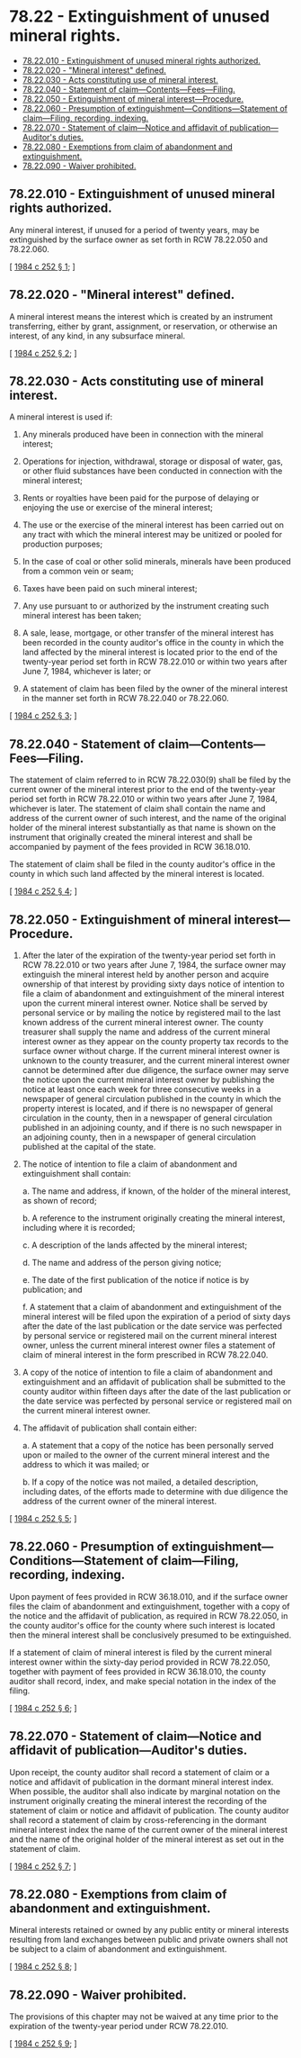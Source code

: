 # 78.22 - Extinguishment of unused mineral rights.
* [78.22.010 - Extinguishment of unused mineral rights authorized.](#7822010---extinguishment-of-unused-mineral-rights-authorized)
* [78.22.020 - "Mineral interest" defined.](#7822020---mineral-interest-defined)
* [78.22.030 - Acts constituting use of mineral interest.](#7822030---acts-constituting-use-of-mineral-interest)
* [78.22.040 - Statement of claim—Contents—Fees—Filing.](#7822040---statement-of-claimcontentsfeesfiling)
* [78.22.050 - Extinguishment of mineral interest—Procedure.](#7822050---extinguishment-of-mineral-interestprocedure)
* [78.22.060 - Presumption of extinguishment—Conditions—Statement of claim—Filing, recording, indexing.](#7822060---presumption-of-extinguishmentconditionsstatement-of-claimfiling-recording-indexing)
* [78.22.070 - Statement of claim—Notice and affidavit of publication—Auditor's duties.](#7822070---statement-of-claimnotice-and-affidavit-of-publicationauditors-duties)
* [78.22.080 - Exemptions from claim of abandonment and extinguishment.](#7822080---exemptions-from-claim-of-abandonment-and-extinguishment)
* [78.22.090 - Waiver prohibited.](#7822090---waiver-prohibited)
## 78.22.010 - Extinguishment of unused mineral rights authorized.
Any mineral interest, if unused for a period of twenty years, may be extinguished by the surface owner as set forth in RCW 78.22.050 and 78.22.060.

\[ [1984 c 252 § 1](https://leg.wa.gov/CodeReviser/documents/sessionlaw/1984c252.pdf?cite=1984%20c%20252%20§%201); \]

## 78.22.020 - "Mineral interest" defined.
A mineral interest means the interest which is created by an instrument transferring, either by grant, assignment, or reservation, or otherwise an interest, of any kind, in any subsurface mineral.

\[ [1984 c 252 § 2](https://leg.wa.gov/CodeReviser/documents/sessionlaw/1984c252.pdf?cite=1984%20c%20252%20§%202); \]

## 78.22.030 - Acts constituting use of mineral interest.
A mineral interest is used if:

1. Any minerals produced have been in connection with the mineral interest;

2. Operations for injection, withdrawal, storage or disposal of water, gas, or other fluid substances have been conducted in connection with the mineral interest;

3. Rents or royalties have been paid for the purpose of delaying or enjoying the use or exercise of the mineral interest;

4. The use or the exercise of the mineral interest has been carried out on any tract with which the mineral interest may be unitized or pooled for production purposes;

5. In the case of coal or other solid minerals, minerals have been produced from a common vein or seam;

6. Taxes have been paid on such mineral interest;

7. Any use pursuant to or authorized by the instrument creating such mineral interest has been taken;

8. A sale, lease, mortgage, or other transfer of the mineral interest has been recorded in the county auditor's office in the county in which the land affected by the mineral interest is located prior to the end of the twenty-year period set forth in RCW 78.22.010 or within two years after June 7, 1984, whichever is later; or

9. A statement of claim has been filed by the owner of the mineral interest in the manner set forth in RCW 78.22.040 or 78.22.060.

\[ [1984 c 252 § 3](https://leg.wa.gov/CodeReviser/documents/sessionlaw/1984c252.pdf?cite=1984%20c%20252%20§%203); \]

## 78.22.040 - Statement of claim—Contents—Fees—Filing.
The statement of claim referred to in RCW 78.22.030(9) shall be filed by the current owner of the mineral interest prior to the end of the twenty-year period set forth in RCW 78.22.010 or within two years after June 7, 1984, whichever is later. The statement of claim shall contain the name and address of the current owner of such interest, and the name of the original holder of the mineral interest substantially as that name is shown on the instrument that originally created the mineral interest and shall be accompanied by payment of the fees provided in RCW 36.18.010.

The statement of claim shall be filed in the county auditor's office in the county in which such land affected by the mineral interest is located.

\[ [1984 c 252 § 4](https://leg.wa.gov/CodeReviser/documents/sessionlaw/1984c252.pdf?cite=1984%20c%20252%20§%204); \]

## 78.22.050 - Extinguishment of mineral interest—Procedure.
1. After the later of the expiration of the twenty-year period set forth in RCW 78.22.010 or two years after June 7, 1984, the surface owner may extinguish the mineral interest held by another person and acquire ownership of that interest by providing sixty days notice of intention to file a claim of abandonment and extinguishment of the mineral interest upon the current mineral interest owner. Notice shall be served by personal service or by mailing the notice by registered mail to the last known address of the current mineral interest owner. The county treasurer shall supply the name and address of the current mineral interest owner as they appear on the county property tax records to the surface owner without charge. If the current mineral interest owner is unknown to the county treasurer, and the current mineral interest owner cannot be determined after due diligence, the surface owner may serve the notice upon the current mineral interest owner by publishing the notice at least once each week for three consecutive weeks in a newspaper of general circulation published in the county in which the property interest is located, and if there is no newspaper of general circulation in the county, then in a newspaper of general circulation published in an adjoining county, and if there is no such newspaper in an adjoining county, then in a newspaper of general circulation published at the capital of the state.

2. The notice of intention to file a claim of abandonment and extinguishment shall contain:

   a. The name and address, if known, of the holder of the mineral interest, as shown of record;

   b. A reference to the instrument originally creating the mineral interest, including where it is recorded;

   c. A description of the lands affected by the mineral interest;

   d. The name and address of the person giving notice;

   e. The date of the first publication of the notice if notice is by publication; and

   f. A statement that a claim of abandonment and extinguishment of the mineral interest will be filed upon the expiration of a period of sixty days after the date of the last publication or the date service was perfected by personal service or registered mail on the current mineral interest owner, unless the current mineral interest owner files a statement of claim of mineral interest in the form prescribed in RCW 78.22.040.

3. A copy of the notice of intention to file a claim of abandonment and extinguishment and an affidavit of publication shall be submitted to the county auditor within fifteen days after the date of the last publication or the date service was perfected by personal service or registered mail on the current mineral interest owner.

4. The affidavit of publication shall contain either:

   a. A statement that a copy of the notice has been personally served upon or mailed to the owner of the current mineral interest and the address to which it was mailed; or

   b. If a copy of the notice was not mailed, a detailed description, including dates, of the efforts made to determine with due diligence the address of the current owner of the mineral interest.

\[ [1984 c 252 § 5](https://leg.wa.gov/CodeReviser/documents/sessionlaw/1984c252.pdf?cite=1984%20c%20252%20§%205); \]

## 78.22.060 - Presumption of extinguishment—Conditions—Statement of claim—Filing, recording, indexing.
Upon payment of fees provided in RCW 36.18.010, and if the surface owner files the claim of abandonment and extinguishment, together with a copy of the notice and the affidavit of publication, as required in RCW 78.22.050, in the county auditor's office for the county where such interest is located then the mineral interest shall be conclusively presumed to be extinguished.

If a statement of claim of mineral interest is filed by the current mineral interest owner within the sixty-day period provided in RCW 78.22.050, together with payment of fees provided in RCW 36.18.010, the county auditor shall record, index, and make special notation in the index of the filing.

\[ [1984 c 252 § 6](https://leg.wa.gov/CodeReviser/documents/sessionlaw/1984c252.pdf?cite=1984%20c%20252%20§%206); \]

## 78.22.070 - Statement of claim—Notice and affidavit of publication—Auditor's duties.
Upon receipt, the county auditor shall record a statement of claim or a notice and affidavit of publication in the dormant mineral interest index. When possible, the auditor shall also indicate by marginal notation on the instrument originally creating the mineral interest the recording of the statement of claim or notice and affidavit of publication. The county auditor shall record a statement of claim by cross-referencing in the dormant mineral interest index the name of the current owner of the mineral interest and the name of the original holder of the mineral interest as set out in the statement of claim.

\[ [1984 c 252 § 7](https://leg.wa.gov/CodeReviser/documents/sessionlaw/1984c252.pdf?cite=1984%20c%20252%20§%207); \]

## 78.22.080 - Exemptions from claim of abandonment and extinguishment.
Mineral interests retained or owned by any public entity or mineral interests resulting from land exchanges between public and private owners shall not be subject to a claim of abandonment and extinguishment.

\[ [1984 c 252 § 8](https://leg.wa.gov/CodeReviser/documents/sessionlaw/1984c252.pdf?cite=1984%20c%20252%20§%208); \]

## 78.22.090 - Waiver prohibited.
The provisions of this chapter may not be waived at any time prior to the expiration of the twenty-year period under RCW 78.22.010.

\[ [1984 c 252 § 9](https://leg.wa.gov/CodeReviser/documents/sessionlaw/1984c252.pdf?cite=1984%20c%20252%20§%209); \]


